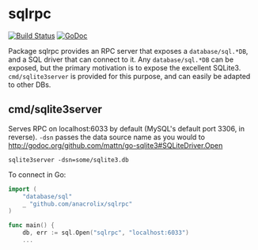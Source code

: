 # sqlrpc

[![Build Status](https://drone.io/github.com/anacrolix/sqlrpc/status.png)](https://drone.io/github.com/anacrolix/sqlrpc/latest)
[![GoDoc](https://godoc.org/github.com/anacrolix/sqlrpc?status.svg)](https://godoc.org/github.com/anacrolix/sqlrpc)

Package sqlrpc provides an RPC server that exposes a `database/sql.*DB`, and a SQL driver that can connect to it. Any `database/sql.*DB` can be exposed, but the primary motivation is to expose the excellent SQLite3. `cmd/sqlite3server` is provided for this purpose, and can easily be adapted to other DBs.

## cmd/sqlite3server

Serves RPC on localhost:6033 by default (MySQL's default port 3306, in reverse). `-dsn` passes the data source name as you would to http://godoc.org/github.com/mattn/go-sqlite3#SQLiteDriver.Open

    sqlite3server -dsn=some/sqlite3.db

To connect in Go:

```go
import (
	"database/sql"
	_ "github.com/anacrolix/sqlrpc"
)

func main() {
	db, err := sql.Open("sqlrpc", "localhost:6033")
	...
```

